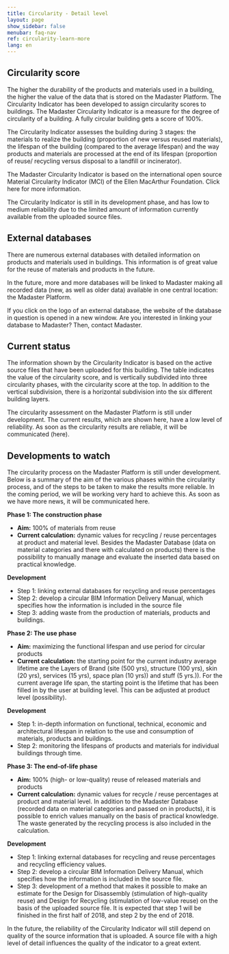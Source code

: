```yaml
---
title: Circularity - Detail level
layout: page
show_sidebar: false
menubar: faq-nav
ref: circularity-learn-more
lang: en
---
```


## Circularity score
The higher the durability of the products and materials used in a building, the higher the value of the data that is stored on the Madaster Platform. The Circularity Indicator has been developed to assign circularity scores to buildings. The Madaster Circularity Indicator is a measure for the degree of circularity of a building. A fully circular building gets a score of 100%.

The Circularity Indicator assesses the building during 3 stages: the materials to realize the building (proportion of new versus reused materials), the lifespan of the building (compared to the average lifespan) and the way products and materials are processed at the end of its lifespan (proportion of reuse/ recycling versus disposal to a landfill or incinerator).

The Madaster Circularity Indicator is based on the international open source Material Circularity Indicator (MCI) of the Ellen MacArthur Foundation. Click here for more information.

The Circularity Indicator is still in its development phase, and has low to medium reliability due to the limited amount of information currently available from the uploaded source files.

## External databases
There are numerous external databases with detailed information on products and materials used in buildings. This information is of great value for the reuse of materials and products in the future.

In the future, more and more databases will be linked to Madaster making all recorded data (new, as well as older data) available in one central location: the Madaster Platform.

If you click on the logo of an external database, the website of the database in question is opened in a new window. Are you interested in linking your database to Madaster? Then, contact Madaster.

## Current status
The information shown by the Circularity Indicator is based on the active source files that have been uploaded for this building. The table indicates the value of the circularity score, and is vertically subdivided into three circularity phases, with the circularity score at the top. In addition to the vertical subdivision, there is a horizontal subdivision into the six different building layers.

The circularity assessment on the Madaster Platform is still under development. The current results, which are shown here, have a low level of reliability. As soon as the circularity results are reliable, it will be communicated (here).

## Developments to watch
The circularity process on the Madaster Platform is still under development. Below is a summary of the aim of the various phases within the circularity process, and of the steps to be taken to make the results more reliable. In the coming period, we will be working very hard to achieve this. As soon as we have more news, it will be communicated here.

**Phase 1: The construction phase**

* **Aim:** 100% of materials from reuse
* **Current calculation:** dynamic values ​​for recycling / reuse percentages at product and material level. Besides the Madaster Database (data on material categories and there with calculated on products) there is the possibility to manually manage and evaluate the inserted data based on practical knowledge.

**Development**
* Step 1: linking external databases for recycling and reuse percentages
* Step 2: develop a circular BIM Information Delivery Manual, which specifies how the information is included in the source file
* Step 3: adding waste from the production of materials, products and buildings.

**Phase 2: The use phase**

* **Aim:** maximizing the functional lifespan and use period for circular products
* **Current calculation:** the starting point for the current industry average lifetime are the Layers of Brand (site (500 yrs), structure (100 yrs), skin (20 yrs), services (15 yrs), space plan (10 yrs)) and stuff (5 yrs.)). For the current average life span, the starting point is the lifetime that has been filled in by the user at building level. This can be adjusted at product level (possibility).

**Development**
* Step 1: in-depth information on functional, technical, economic and architectural lifespan in relation to the use and consumption of materials, products and buildings.
* Step 2: monitoring the lifespans of products and materials for individual buildings through time.

**Phase 3: The end-of-life phase**

* **Aim:** 100% (high- or low-quality) reuse of released materials and products
* **Current calculation:** dynamic values for recycle / reuse percentages at product and material level. In addition to the Madaster Database (recorded data on material categories and passed on in products), it is possible to enrich values manually on the basis of practical knowledge. The waste generated by the recycling process is also included in the calculation.

**Development**
* Step 1: linking external databases for recycling and reuse percentages and recycling efficiency values.
* Step 2: develop a circular BIM Information Delivery Manual, which specifies how the information is included in the source file.
* Step 3: development of a method that makes it possible to make an estimate for the Design for Disassembly (stimulation of high-quality reuse) and Design for Recycling (stimulation of low-value reuse) on the basis of the uploaded source file.
It is expected that step 1 will be finished in the first half of 2018, and step 2 by the end of 2018.

In the future, the reliability of the Circularity Indicator will still depend on quality of the source information that is uploaded. A source file with a high level of detail influences the quality of the indicator to a great extent.
